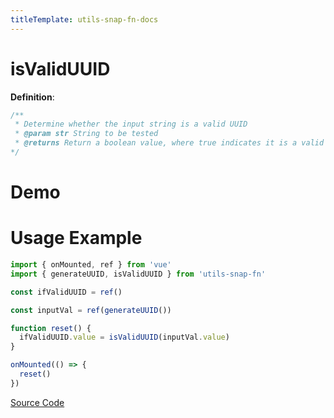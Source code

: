 ```yaml
---
titleTemplate: utils-snap-fn-docs
---
```


# isValidUUID

**Definition**:

```js
/**
 * Determine whether the input string is a valid UUID
 * @param str String to be tested
 * @returns Return a boolean value, where true indicates it is a valid UUID, and false indicates it is not
*/
```

# Demo

<Box>
  <IsValidUUIDDemo />
</Box>

# Usage Example

```js
import { onMounted, ref } from 'vue'
import { generateUUID, isValidUUID } from 'utils-snap-fn'

const ifValidUUID = ref()

const inputVal = ref(generateUUID())

function reset() {
  ifValidUUID.value = isValidUUID(inputVal.value)
}

onMounted(() => {
  reset()
})
```

[Source Code](https://github.com/guxuerui/utils-snap-fn/blob/main/src/playground/regexp/isValidUUID.ts)
